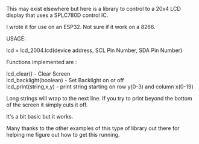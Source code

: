 This may exist elsewhere but here is a library to control to a 20x4 LCD display that uses a SPLC780D control IC.

I wrote it for use on an ESP32.  Not sure if it work on a 8266.

USAGE:

  lcd = lcd_2004.lcd(device address, SCL Pin Number, SDA Pin Number)

Functions implemented are :

  lcd_clear() - Clear Screen<br>
  lcd_backlight(boolean) - Set Backlight on or off<br>
  lcd_print(string,x,y) - print string starting on row y(0-3) and column x(0-19)<br>
<p>
Long strings will wrap to the next line.
If you try to print beyond the bottom of the screen it simply cuts it off.

It's a bit basic but it works.

Many thanks to the other examples of this type of library out there for helping me figure out how to get this running.
